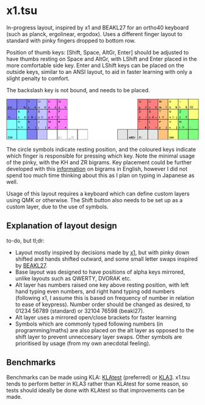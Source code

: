 # x1.tsu
In-progress layout, inspired by x1 and BEAKL27 for an ortho40 keyboard (such as planck, ergolinear, ergodox). Uses a different finger layout to standard with pinky fingers dropped to bottom row.

Position of thumb keys: [Shift, Space, AltGr, Enter] should be adjusted to have thumbs resting on Space and AltGr, with LShift and Enter placed in the more comfortable side key. Enter and LShift keys can be placed on the outside keys, similar to an ANSI layout, to aid in faster learning with only a slight penalty to comfort.

The backslash key is not bound, and needs to be placed.

![layout](layout.PNG)

The circle symbols indicate resting position, and the coloured keys indicate which finger is responsible for pressing which key. Note the minimal usage of the pinky, with the KH and ZR bigrams. Key placement could be further developed with this [information](https://www.petercollingridge.co.uk/blog/language/analysing-english/bigrams/) on bigrams in English, however I did not spend too much time thinking about this as I plan on typing in Japanese as well.

Usage of this layout requires a keyboard which can define custom layers using QMK or otherwise. The Shift button also needs to be set up as a custom layer, due to the use of symbols.

## Explanation of layout design

to-do, but tl;dr:

- Layout mostly inspired by decisions made by [x1](https://www.keyboard-design.com/letterlayout.html?layout=x1_atreus-44-keys.en.ergodox), but with pinky down shifted and hands shifted outward, and some small letter swaps inspired by [BEAKL27](https://www.keyboard-design.com/letterlayout.html?layout=beakl-27a.en.matrix).
- Base layout was designed to have positions of alpha keys mirrored, unlike layouts such as QWERTY, DVORAK etc.
- Alt layer has numbers raised one key above resting position, with left hand typing even numbers, and right hand typing odd numbers (following x1, I assume this is based on frequency of number in relation to ease of keypress). Number order should be changed as desired, to 01234 56789 (standard) or 32104 76598 (beakl27).
- Alt layer uses a mirrored open/close brackets for faster learning
- Symbols which are commonly typed following numbers (in programming/maths) are also placed on the alt layer as opposed to the shift layer to prevent unneccesary layer swaps. Other symbols are prioritised by usage (from my own anecdotal feeling).

## Benchmarks

Benchmarks can be made using KLA:
[KLAtest](https://ieants.cc/kla/klatest/index.html#/compare) (preferred) or [KLA3](http://patorjk.com/keyboard-layout-analyzer/#/main). x1.tsu tends to perform better in KLA3 rather than KLAtest for some reason, so tests should ideally be done with KLAtest so that improvements can be made.
